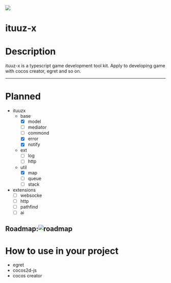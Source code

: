 <img src="http://ww1.sinaimg.cn/large/0060lm7Tgy1finqq0pk5lj303k03kjr9.jpg">  

ituuz-x
============

# Description
ituuz-x is a typescript game development tool kit. Apply to developing game with cocos creator, egret and so on.

------------

# Planned
- ituuzx
	- base
		- [x] model
		- [ ] mediator
		- [ ] commond
		- [x] error
		- [x] notify
	- ext
		- [ ] log
		- [ ] http
	- util
		- [x] map
		- [ ] queue
		- [ ] stack 
- extensions
	- [ ] websocke 
	- [ ] http
	- [ ] pathfind
	- [ ] ai

Roadmap:![roadmap](https://trello.com/b/r7EJRdEd/ituuz-x-roadmap)
------------

# How to use in your project
- egret
- cocos2d-js
- cocos creator


